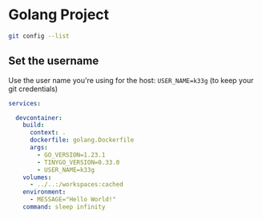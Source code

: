 # Golang Project


```bash
git config --list
```

## Set the username

Use the user name you're using for the host: `USER_NAME=k33g` (to keep your git credentials)

```yaml
services:

  devcontainer:
    build:
      context: .
      dockerfile: golang.Dockerfile
      args:
        - GO_VERSION=1.23.1
        - TINYGO_VERSION=0.33.0
        - USER_NAME=k33g
    volumes:
      - ../..:/workspaces:cached      
    environment:
      - MESSAGE="Hello World!"
    command: sleep infinity
```
